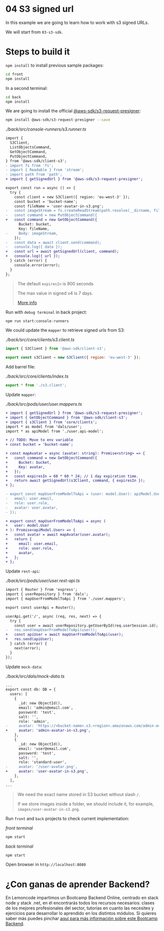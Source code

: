 # 04 S3 signed url

In this example we are going to learn how to work with s3 signed URLs.

We will start from `03-s3-sdk`.

# Steps to build it

`npm install` to install previous sample packages:

```bash
cd front
npm install

```

In a second terminal:

```bash
cd back
npm install

```

We are going to install the official [@aws-sdk/s3-request-presigner](https://www.npmjs.com/package/@aws-sdk/s3-request-presigner):

```bash
npm install @aws-sdk/s3-request-presigner --save

```

_./back/src/console-runners/s3.runner.ts_

```diff
import {
  S3Client,
  ListObjectsCommand,
  GetObjectCommand,
  PutObjectCommand,
} from '@aws-sdk/client-s3';
- import fs from 'fs';
- import { Readable } from 'stream';
- import path from 'path';
+ import { getSignedUrl } from '@aws-sdk/s3-request-presigner';

export const run = async () => {
  try {
    const client = new S3Client({ region: 'eu-west-3' });
    const bucket = 'bucket-name';
    const fileName = 'user-avatar-in-s3.png';
-   const imageStream = fs.createReadStream(path.resolve(__dirname, fileName));
-   const command = new PutObjectCommand({
+   const command = new GetObjectCommand({
      Bucket: bucket,
      Key: fileName,
-     Body: imageStream,
    });
-   const data = await client.send(command);
-   console.log({ data });
+   const url = await getSignedUrl(client, command);
+   console.log({ url });
  } catch (error) {
    console.error(error);
  }
};

```

> The default `expiresIn` is 900 seconds
>
> The max value in signed v4 is 7 days.
>
> [More info](https://docs.aws.amazon.com/AmazonS3/latest/API/sigv4-query-string-auth.html)

Run with `debug terminal` in back project:

```bash
npm run start:console-runners

```

We could update the `mapper` to retrieve signed urls from S3:

_./back/src/core/clients/s3.client.ts_

```javascript
import { S3Client } from '@aws-sdk/client-s3';

export const s3Client = new S3Client({ region: 'eu-west-3' });

```

Add barrel file:

_./back/src/core/clients/index.ts_

```javascript
export * from './s3.client';

```

Update `mapper`:

_./back/src/pods/user/user.mappers.ts_

```diff
+ import { getSignedUrl } from '@aws-sdk/s3-request-presigner';
+ import { GetObjectCommand } from '@aws-sdk/client-s3';
+ import { s3Client } from 'core/clients';
import * as model from 'dals/user';
import * as apiModel from './user.api-model';

+ // TODO: Move to env variable
+ const bucket = 'bucket-name';

+ const mapAvatar = async (avatar: string): Promise<string> => {
+   const command = new GetObjectCommand({
+     Bucket: bucket,
+     Key: avatar,
+   });
+   const expiresIn = 60 * 60 * 24; // 1 day expiration time.
+   return await getSignedUrl(s3Client, command, { expiresIn });
+ };

- export const mapUserFromModelToApi = (user: model.User): apiModel.User => ({
-   email: user.email,
-   role: user.role,
-   avatar: user.avatar,
- });

+ export const mapUserFromModelToApi = async (
+   user: model.User
+ ): Promise<apiModel.User> => {
+   const avatar = await mapAvatar(user.avatar);
+   return {
+     email: user.email,
+     role: user.role,
+     avatar,
+   };
+ };


```

Update `rest-api`:

_./back/src/pods/user/user.rest-api.ts_

```diff
import { Router } from 'express';
import { userRepository } from 'dals';
import { mapUserFromModelToApi } from './user.mappers';

export const userApi = Router();

userApi.get('/', async (req, res, next) => {
  try {
    const user = await userRepository.getUserById(req.userSession.id);
-   res.send(mapUserFromModelToApi(user));
+   const apiUser = await mapUserFromModelToApi(user);
+   res.send(apiUser);
  } catch (error) {
    next(error);
  }
});

```

Update `mock-data`:

_./back/src/dals/mock-data.ts_

```diff
...
export const db: DB = {
  users: [
    {
      _id: new ObjectId(),
      email: 'admin@email.com',
      password: 'test',
      salt: '',
      role: 'admin',
-     avatar: 'https://<bucket-name>.s3.<region>.amazonaws.com/admin-avatar-in-s3.png',
+     avatar: 'admin-avatar-in-s3.png',
    },
    {
      _id: new ObjectId(),
      email: 'user@email.com',
      password: 'test',
      salt: '',
      role: 'standard-user',
-     avatar: '/user-avatar.png',
+     avatar: 'user-avatar-in-s3.png',
    },
  ],
...
```

> We need the exact name stored in S3 bucket without slash `/`.
>
> If we store images inside a folder, we should include it, for example, `images/user-avatar-in-s3.png`.

Run `front` and `back` projects to check current implementation:

_front terminal_

```bash
npm start

```

_back terminal_

```bash
npm start

```

Open browser in `http://localhost:8080`

# ¿Con ganas de aprender Backend?

En Lemoncode impartimos un Bootcamp Backend Online, centrado en stack node y stack .net, en él encontrarás todos los recursos necesarios: clases de los mejores profesionales del sector, tutorías en cuanto las necesites y ejercicios para desarrollar lo aprendido en los distintos módulos. Si quieres saber más puedes pinchar [aquí para más información sobre este Bootcamp Backend](https://lemoncode.net/bootcamp-backend#bootcamp-backend/banner).
